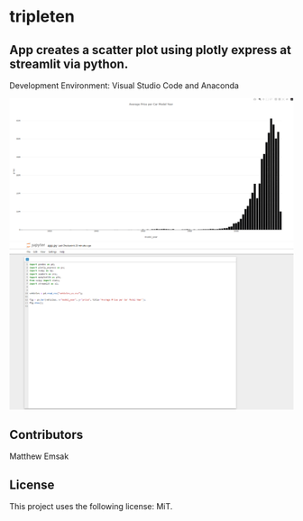 # tripleten
## App creates a scatter plot using plotly express at streamlit via python.

Development Environment: Visual Studio Code and Anaconda


![]()<img width="723" alt="image" src="https://github.com/matthew813709/Gitimages/blob/1996ee9583c7c5bca07d6e0ea087b16168c42a71/Screenshot%202024-05-14%20133622.png">
![]()<img width="723" alt="image" src="https://github.com/matthew813709/Gitimages/blob/1889648bfde9916cc1227379e7228deb8c4c4b18/Screenshot%202024-05-14%20134158.png">

## <strong> Contributors </strong> ##
Matthew Emsak

## <strong> License </strong> ##
This project uses the following license: MiT.
